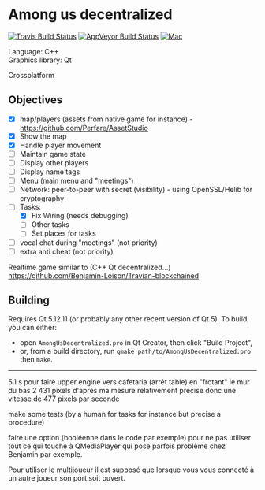 # Among us decentralized

[![Travis Build Status](https://travis-ci.com/Benjamin-Loison/Among-us-decentralized.svg?branch=main)](https://app.travis-ci.com/Benjamin-Loison/Among-us-decentralized)
[![AppVeyor Build Status](https://ci.appveyor.com/api/projects/status/github/Benjamin-Loison/Among-us-decentralized?branch=main&svg=true)](https://ci.appveyor.com/project/Benjamin-Loison/Among-us-decentralized)
[![Mac](https://github.com/Benjamin-Loison/Among-us-decentralized/actions/workflows/cpp.yml/badge.svg)](https://github.com/Benjamin-Loison/Among-us-decentralized/actions/workflows/cpp.yml)

Language: C++  
Graphics library: Qt

Crossplatform

## Objectives

- [X] map/players (assets from native game for instance) - https://github.com/Perfare/AssetStudio
- [X] Show the map
- [X] Handle player movement
- [ ] Maintain game state
- [ ] Display other players
- [ ] Display name tags
- [ ] Menu (main menu and "meetings")
- [ ] Network: peer-to-peer with secret (visibility) - using OpenSSL/Helib for cryptography
- [ ] Tasks:
    - [X] Fix Wiring (needs debugging)
    - [ ] Other tasks
    - [ ] Set places for tasks
- [ ] vocal chat during "meetings" (not priority)
- [ ] extra anti cheat (not priority)

Realtime game similar to (C++ Qt decentralized...) https://github.com/Benjamin-Loison/Travian-blockchained

## Building
Requires Qt 5.12.11 (or probably any other recent version of Qt 5). To build, you can either:
- open `AmongUsDecentralized.pro` in Qt Creator, then click "Build Project",
- or, from a build directory, run `qmake path/to/AmongUsDecentralized.pro` then `make`.

-----------

5.1 s pour faire upper engine vers cafetaria (arrêt table) en "frotant" le mur du bas 2 431 pixels d'après ma mesure relativement précise donc une vitesse de 477 pixels par seconde

make some tests (by a human for tasks for instance but precise a procedure)

faire une option (booléenne dans le code par exemple) pour ne pas utiliser tout ce qui touche à QMediaPlayer qui pose parfois problème chez Benjamin par exemple.

Pour utiliser le multijoueur il est supposé que lorsque vous vous connecté à un autre joueur son port soit ouvert.
<!-- Pour utiliser le multijoueur il est supposé que chaque joueur ait son port ouvert--><!-- ou qu'à l'aide de l'UPnp se soit possible de l'ouvrir. -->
<!-- Pour utiliser le multijoueur il est supposé qu'au moins un joueur ait son port ouvert ou qu'à l'aide de l'UPnP se soit possible de l'ouvrir. -->
<!-- avec l'IPv6 les ports sont ouverts par défaut ?! -->
